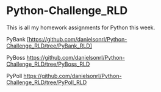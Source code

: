# Python-Challenge_RLD
This is all my homework assignments for Python this week.

PyBank
[https://github.com/danielsonrl/Python-Challenge_RLD/tree/PyBank_RLD]

PyBoss
https://github.com/danielsonrl/Python-Challenge_RLD/tree/PyBoss_RLD

PyPoll
https://github.com/danielsonrl/Python-Challenge_RLD/tree/PyPoll_RLD
